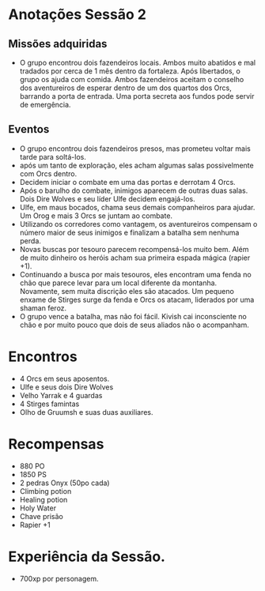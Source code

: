 
# Anotações Sessão 2

## Missões adquiridas
* O grupo encontrou dois fazendeiros locais. Ambos muito abatidos e mal tradados por cerca
de 1 mês dentro da fortaleza. Após libertados, o grupo os ajuda com comida. Ambos fazendeiros
aceitam o conselho dos aventureiros de esperar dentro de um dos quartos dos Orcs, barrando
a porta de entrada. Uma porta secreta aos fundos pode servir de emergência.

## Eventos

* O grupo encontrou dois fazendeiros presos, mas prometeu voltar mais tarde para soltá-los.
* após um tanto de exploração, eles acham algumas salas possivelmente com Orcs dentro.
* Decidem iniciar o combate em uma das portas e derrotam 4 Orcs.
* Após o barulho do combate, inimigos aparecem de outras duas salas. Dois Dire Wolves
e seu líder Ulfe decidem engajá-los.
* Ulfe, em maus bocados, chama seus demais companheiros para ajudar. Um Orog e mais 3
Orcs se juntam ao combate.
* Utilizando os corredores como vantagem, os aventureiros compensam o número maior de
seus inimigos e finalizam a batalha sem nenhuma perda.
* Novas buscas por tesouro parecem recompensá-los muito bem. Além de muito dinheiro
os heróis acham sua primeira espada mágica (rapier +1).
* Continuando a busca por mais tesouros, eles encontram uma fenda no chão que parece
levar para um local diferente da montanha. Novamente, sem muita discrição eles são
atacados. Um pequeno enxame de Stirges surge da fenda e Orcs os atacam, liderados por
uma shaman feroz.
* O grupo vence a batalha, mas não foi fácil. Kivish cai inconsciente no chão e por 
muito pouco que dois de seus aliados não o acompanham.

# Encontros

* 4 Orcs em seus aposentos.
* Ulfe e seus dois Dire Wolves
* Velho Yarrak e 4 guardas
* 4 Stirges famintas
* Olho de Gruumsh e suas duas auxiliares.


# Recompensas

* 880 PO
* 1850 PS
* 2 pedras Onyx (50po cada)
* Climbing potion
* Healing potion
* Holy Water
* Chave prisão
* Rapier +1

# Experiência da Sessão.

* 700xp por personagem.




